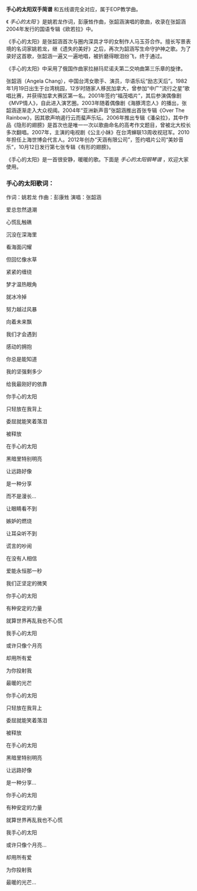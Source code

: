 

**手心的太阳双手简谱** 和五线谱完全对应，属于EOP教学曲。

  

《 _手心的太阳_ 》是姚若龙作词，彭康甡作曲，张韶涵演唱的歌曲，收录在张韶涵2004年发行的国语专辑《欧若拉》中。

  

《手心的太阳》是张韶涵首次与圈内深具才华的女制作人马玉芬合作。擅长写景表境的名词家姚若龙，继《遗失的美好》之后，再次为韶涵写生命守护神之歌。为了录好这首歌，张韶涵一遍又一遍地唱，被折磨得眼泪纷飞，终于通过。

  

《手心的太阳》中采用了俄国作曲家拉赫玛尼诺夫第二交响曲第三乐章的旋律。

  

张韶涵（Angela
Chang），中国台湾女歌手、演员，华语乐坛“励志天后”。1982年1月19日出生于台湾桃园，12岁时随家人移民加拿大，曾参加“中广”流行之星”歌唱比赛，并获得加拿大赛区第一名。2001年签约“福茂唱片”，其后参演偶像剧《MVP情人》，自此进入演艺圈。2003年随着偶像剧《海豚湾恋人》的播出，张韶涵逐渐走入大众视阈。2004年“亚洲新声音”张韶涵推出首张专辑《Over
The
Rainbow》，因其歌声响遏行云而蜚声乐坛。2006年推出专辑《潘朵拉》，其中作品《隐形的翅膀》是首次也是唯一一次以歌曲命名的高考作文题目，曾被北大校长多次翻唱。2007年，主演的电视剧《公主小妹》在台湾蝉联13周收视冠军。2010年担任上海世博会代言人。2012年创办“天涵有限公司”，签约唱片公司“美妙音乐”，10月12日发行第七张专辑《有形的翅膀》。

  

《手心的太阳》是一首很安静，暖暖的歌。下面是 _手心的太阳钢琴谱_ ，欢迎大家使用。

### 手心的太阳歌词：

作词：姚若龙 作曲：彭康甡 演唱：张韶涵

爱总忽然退潮

心慌乱触礁

沉没在深海里

看海面闪耀

但回忆像水草

紧紧的缠绕

梦才温热眼角

就冰冷掉

努力越过风暴

向着未来飘

我们才会遇到

感动的拥抱

你总是能知道

我的坚强剩多少

给我最刚好的依靠

你手心的太阳

只轻放在我背上

委屈就能笑着落泪

被释放

在手心的太阳

黑暗里特别明亮

让远路好像

是一种分享

而不是漫长…

让眼睛看不到

嫉妒的燃烧

让耳朵听不到

谎言的吵闹

在没有人相信

爱能永恒那一秒

我们正坚定的微笑

你手心的太阳

有种安定的力量

就算世界再乱我也不心慌

我手心的太阳

或许只像个月亮

却用所有爱

为你投射我

最暖的光芒

你手心的太阳

只轻放在我背上

委屈就能笑着落泪

被释放

在手心的太阳

黑暗里特别明亮

让远路好像

是一种分享…

你手心的太阳

有种安定的力量

就算世界再乱我也不心慌

我手心的太阳

或许只像个月亮…

却用所有爱

为你投射我

最暖的光芒…

